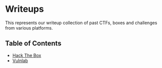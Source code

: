 # Writeups

This represents our writeup collection of past CTFs, boxes and challenges from various platforms.

## Table of Contents

- [Hack The Box](https://github.com/purplestormctf/writeups/tree/main/htb/)
- [Vulnlab](https://github.com/purplestormctf/writeups/tree/main/vulnlab/)
